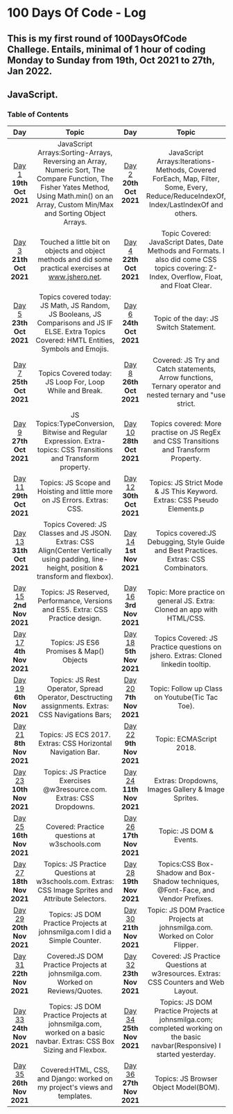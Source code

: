 # 100 Days Of Code - Log
## This is my first round of 100DaysOfCode Challege. Entails, minimal of 1 hour of coding Monday to Sunday from 19th, Oct 2021 to 27th, Jan 2022.
## JavaScript.
<a name="toc"></a>
### Table of Contents
|Day|Topic|Day|Topic
|:---:|:-----:|:---:|:-----:|
|[Day 1](#day-1) **19th Oct 2021**|JavaScript Arrays:Sorting-Arrays, Reversing an Array, Numeric Sort, The Compare Function, The Fisher Yates Method, Using Math.min() on an Array, Custom Min/Max and Sorting Object Arrays.|[Day 2](#day-2) **20th Oct 2021**|JavaScript Arrays:Iterations-Methods, Covered ForEach, Map, Filter, Some, Every, Reduce/ReduceIndexOf, Index/LastIndexOf and others.
|[Day 3](#day-3) **21th Oct 2021**|Touched a little bit on objects and object methods and did some practical exercises at www.jshero.net.|[Day 4](#day-4) **22th Oct 2021**|Topic Covered: JavaScript Dates, Date Methods and Formats. I also did come CSS topics covering: Z-Index, Overflow, Float, and Float Clear.
|[Day 5](#day-5) **23th Oct 2021**|Topics covered today: JS Math, JS Random, JS Booleans, JS Comparisons and JS IF ELSE. Extra Topics Covered: HMTL Entities, Symbols and Emojis. |[Day 6](#day-6) **24th Oct 2021**|Topic of the day: JS Switch Statement.
|[Day 7](#day-7) **25th Oct 2021**|Topics Covered today: JS Loop For, Loop While and Break.|[Day 8](#day-8) **26th Oct 2021**|Covered: JS Try and Catch statements, Arrow functions, Ternary operator and nested ternary and "use strict.
|[Day 9](#day-9) **27th Oct 2021**|JS Topics:TypeConversion, Bitwise and Regular Expression. Extra-topics: CSS Transitions and Transform property.|[Day 10](#day-10) **28th Oct 2021**|Topics covered: More practise on JS RegEx and CSS Transitions and Transform Property.
|[Day 11](#day-11) **29th Oct 2021**|Topics: JS Scope and Hoisting and little more on JS Errors. Extras: CSS.|[Day 12](#day-12) **30th Oct 2021**|Topics: JS Strict Mode & JS This Keyword. Extras: CSS Pseudo Elements.p
|[Day 13](#day-13) **31th Oct 2021**|Topics Covered: JS Classes and JS JSON. Extras: CSS Align(Center Vertically using padding, line-height, position & transform and flexbox). |[Day 14](#day-14) **1st Nov 2021**|Topics covered:JS Debugging, Style Guide and Best Practices. Extras: CSS Combinators.
|[Day 15](#day-15) **2nd Nov 2021**|Topics: JS Reserved, Performance, Versions and ES5. Extra: CSS Practice design.|[Day 16](#day-16) **3rd Nov 2021**| Topic: More practice on general JS. Extra: Cloned an app with HTML/CSS.
|[Day 17](#day-17) **4th Nov 2021**|Topics: JS ES6 Promises & Map() Objects|[Day 18](#day-18) **5th Nov 2021**|Topics Covered: JS Practice questions on jshero. Extras: Cloned linkedin tooltip.
|[Day 19](#day-19) **6th Nov 2021**|Topics: JS Rest Operator, Spread Operator, Desctructing assignments. Extras: CSS Navigations Bars;|[Day 20](#day-20) **7th Nov 2021**|Topic: Follow up Class on Youtube(Tic Tac Toe).
|[Day 21](#day-21) **8th Nov 2021**|Topics: JS ECS 2017. Extras: CSS Horizontal Navigation Bar.|[Day 22](#day-22) **9th Nov 2021**|Topic: ECMAScript 2018.
|[Day 23](#day-23) **10th Nov 2021**|Topics: JS Practice Exercises @w3resource.com. Extras: CSS Dropdowns.|[Day 24](#day-24) **11th Nov 2021**|Extras: Dropdowns, Images Gallery & Image Sprites.
|[Day 25](#day-25) **16th Nov 2021**|Covered: Practice questions at w3schools.com|[Day 26](#day-26) **17th Nov 2021**|Topic: JS DOM & Events.
|[Day 27](#day-27) **18th Nov 2021**|Topics: JS Practice Questions at w3schools.com. Extras: CSS Image Sprites and Attribute Selectors.|[Day 28](#day-28) **19th Nov 2021**|Topics:CSS Box-Shadow and Box-Shadow techniques, @Font-Face, and Vendor Prefixes.
|[Day 29](#day-29) **20th Nov 2021**|Topics: JS DOM Practice Projects at johnsmilga.com I did a Simple Counter.|[Day 30](#day-30) **21th Nov 2021**|Topic: JS DOM Practice Projects at johnsmilga.com. Worked on Color Flipper.
|[Day 31](#day-31) **22th Nov 2021**|Covered:JS DOM Practice Projects at johnsmilga.com. Worked on Reviews/Quotes.|[Day 32](#day-32) **23th Nov 2021**|Covered: JS Practice Questions at w3resources. Extras: CSS Counters and Web Layout.
|[Day 33](#day-33) **24th Nov 2021**|Topics: JS DOM Practice Projects at johnsmilga.com, worked on a basic navbar. Extras: CSS Box Sizing and Flexbox.|[Day 34](#day-34) **25th Nov 2021**|Topics: JS DOM Practice Projects at johnsmilga.com; completed working on the basic navbar(Responsive) I started yesterday.
|[Day 35](#day-35) **26th Nov 2021**|Covered:HTML, CSS, and Django: worked on my project's views and templates.|[Day 36](#day-36) **27th Nov 2021**|Topics: JS Browser Object Model(BOM).